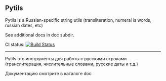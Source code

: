 Pytils
------

Pytils is a Russian-specific string utils
(transliteration, numeral is words,
russian dates, etc)

See additional docs in doc subdir.

CI status: [![Build Status](https://secure.travis-ci.org/last-partizan/pytils.png?branch=master)](http://travis-ci.org/last-partizan/pytils)

-----

Pytils это инструменты для работы 
с русскими строками (транслитерация,
числительные словами, русские даты и т.д.)

Документацию смотрите в каталоге doc
